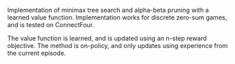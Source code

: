 Implementation of minimax tree search and alpha-beta pruning with a learned value function. Implementation works for discrete zero-sum games, and is tested on ConnectFour.

The value function is learned, and is updated using an n-step reward objective. The method is on-policy, and only updates using experience from the current episode.